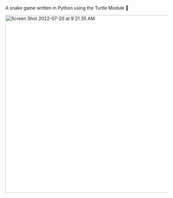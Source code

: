 A snake game written in Python using the Turtle Module 🐍


<img width="554" alt="Screen Shot 2022-07-20 at 9 21 35 AM" src="https://user-images.githubusercontent.com/108498295/180033361-d7f2bb90-b4fb-42b2-a903-1eceb7116f04.png">
